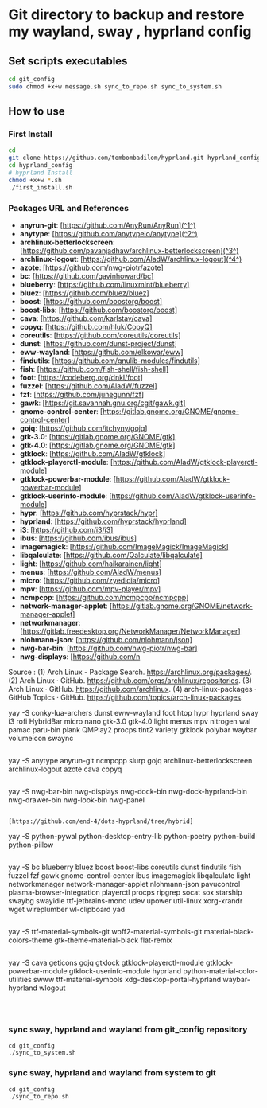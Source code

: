 # Git directory to backup and restore my wayland, sway , hyprland config

## Set scripts executables

```bash
cd git_config
sudo chmod +x+w message.sh sync_to_repo.sh sync_to_system.sh
```

## How to use

### First Install

```bash
cd
git clone https://github.com/tombombadilom/hyprland.git hyprland_config
cd hyprland_config
# hyprland Install
chmod +x+w *.sh
./first_install.sh
```

### Packages URL and References

- **anyrun-git**: [https://github.com/AnyRun/AnyRun](^1^)
- **anytype**: [https://github.com/anytypeio/anytype](^2^)
- **archlinux-betterlockscreen**: [https://github.com/pavanjadhaw/archlinux-betterlockscreen](^3^)
- **archlinux-logout**: [https://github.com/AladW/archlinux-logout](^4^)
- **azote**: [https://github.com/nwg-piotr/azote]
- **bc**: [https://github.com/gavinhoward/bc]
- **blueberry**: [https://github.com/linuxmint/blueberry]
- **bluez**: [https://github.com/bluez/bluez]
- **boost**: [https://github.com/boostorg/boost]
- **boost-libs**: [https://github.com/boostorg/boost]
- **cava**: [https://github.com/karlstav/cava]
- **copyq**: [https://github.com/hluk/CopyQ]
- **coreutils**: [https://github.com/coreutils/coreutils]
- **dunst**: [https://github.com/dunst-project/dunst]
- **eww-wayland**: [https://github.com/elkowar/eww]
- **findutils**: [https://github.com/gnulib-modules/findutils]
- **fish**: [https://github.com/fish-shell/fish-shell]
- **foot**: [https://codeberg.org/dnkl/foot]
- **fuzzel**: [https://github.com/AladW/fuzzel]
- **fzf**: [https://github.com/junegunn/fzf]
- **gawk**: [https://git.savannah.gnu.org/cgit/gawk.git]
- **gnome-control-center**: [https://gitlab.gnome.org/GNOME/gnome-control-center]
- **gojq**: [https://github.com/itchyny/gojq]
- **gtk-3.0**: [https://gitlab.gnome.org/GNOME/gtk]
- **gtk-4.0**: [https://gitlab.gnome.org/GNOME/gtk]
- **gtklock**: [https://github.com/AladW/gtklock]
- **gtklock-playerctl-module**: [https://github.com/AladW/gtklock-playerctl-module]
- **gtklock-powerbar-module**: [https://github.com/AladW/gtklock-powerbar-module]
- **gtklock-userinfo-module**: [https://github.com/AladW/gtklock-userinfo-module]
- **hypr**: [https://github.com/hyprstack/hypr]
- **hyprland**: [https://github.com/hyprstack/hyprland]
- **i3**: [https://github.com/i3/i3]
- **ibus**: [https://github.com/ibus/ibus]
- **imagemagick**: [https://github.com/ImageMagick/ImageMagick]
- **libqalculate**: [https://github.com/Qalculate/libqalculate]
- **light**: [https://github.com/haikarainen/light]
- **menus**: [https://github.com/AladW/menus]
- **micro**: [https://github.com/zyedidia/micro]
- **mpv**: [https://github.com/mpv-player/mpv]
- **ncmpcpp**: [https://github.com/ncmpcpp/ncmpcpp]
- **network-manager-applet**: [https://gitlab.gnome.org/GNOME/network-manager-applet]
- **networkmanager**: [https://gitlab.freedesktop.org/NetworkManager/NetworkManager]
- **nlohmann-json**: [https://github.com/nlohmann/json]
- **nwg-bar-bin**: [https://github.com/nwg-piotr/nwg-bar]
- **nwg-displays**: [https://github.com/n

Source :
(1) Arch Linux - Package Search. https://archlinux.org/packages/.
(2) Arch Linux · GitHub. https://github.com/orgs/archlinux/repositories.
(3) Arch Linux · GitHub. https://github.com/archlinux.
(4) arch-linux-packages · GitHub Topics · GitHub. https://github.com/topics/arch-linux-packages.

yay -S conky-lua-archers dunst eww-wayland foot htop hypr hyprland sway i3 rofi HybridBar micro nano gtk-3.0 gtk-4.0 light menus mpv nitrogen wal pamac paru-bin plank QMPlay2 procps tint2 variety gtklock polybar waybar volumeicon swaync

```

```

yay -S anytype anyrun-git ncmpcpp slurp gojq archlinux-betterlockscreen archlinux-logout azote cava copyq

```

```

yay -S nwg-bar-bin nwg-displays nwg-dock-bin nwg-dock-hyprland-bin nwg-drawer-bin nwg-look-bin nwg-panel

```

[https://github.com/end-4/dots-hyprland/tree/hybrid]

```

yay -S python-pywal python-desktop-entry-lib python-poetry python-build python-pillow

```

```

yay -S bc blueberry bluez boost boost-libs coreutils dunst findutils fish fuzzel fzf gawk gnome-control-center ibus imagemagick libqalculate light networkmanager network-manager-applet nlohmann-json pavucontrol plasma-browser-integration playerctl procps ripgrep socat sox starship swaybg swayidle ttf-jetbrains-mono udev upower util-linux xorg-xrandr wget wireplumber wl-clipboard yad

```

```

yay -S ttf-material-symbols-git woff2-material-symbols-git material-black-colors-theme gtk-theme-material-black flat-remix

```

```

yay -S cava geticons gojq gtklock gtklock-playerctl-module gtklock-powerbar-module gtklock-userinfo-module hyprland python-material-color-utilities swww ttf-material-symbols xdg-desktop-portal-hyprland waybar-hyprland wlogout

```



```

### sync sway, hyprland and wayland from git_config repository

```
cd git_config
./sync_to_system.sh
```

### sync sway, hyprland and wayland from system to git

```
cd git_config
./sync_to_repo.sh
```
